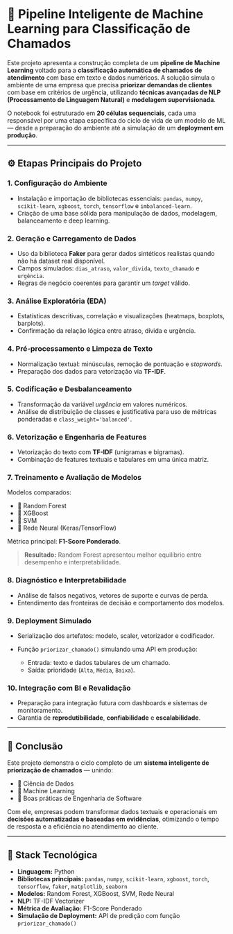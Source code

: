 # 🧠 Pipeline Inteligente de Machine Learning para Classificação de Chamados

Este projeto apresenta a construção completa de um **pipeline de Machine Learning** voltado para a **classificação automática de chamados de atendimento** com base em texto e dados numéricos.
A solução simula o ambiente de uma empresa que precisa **priorizar demandas de clientes** com base em critérios de urgência, utilizando **técnicas avançadas de NLP (Processamento de Linguagem Natural)** e **modelagem supervisionada**.

O notebook foi estruturado em **20 células sequenciais**, cada uma responsável por uma etapa específica do ciclo de vida de um modelo de ML — desde a preparação do ambiente até a simulação de um **deployment em produção**.

---

## ⚙️ Etapas Principais do Projeto

### 1. Configuração do Ambiente

* Instalação e importação de bibliotecas essenciais: `pandas`, `numpy`, `scikit-learn`, `xgboost`, `torch`, `tensorflow` e `imbalanced-learn`.
* Criação de uma base sólida para manipulação de dados, modelagem, balanceamento e deep learning.

### 2. Geração e Carregamento de Dados

* Uso da biblioteca **Faker** para gerar dados sintéticos realistas quando não há dataset real disponível.
* Campos simulados: `dias_atraso`, `valor_divida`, `texto_chamado` e `urgência`.
* Regras de negócio coerentes para garantir um *target* válido.

### 3. Análise Exploratória (EDA)

* Estatísticas descritivas, correlação e visualizações (heatmaps, boxplots, barplots).
* Confirmação da relação lógica entre atraso, dívida e urgência.

### 4. Pré-processamento e Limpeza de Texto

* Normalização textual: minúsculas, remoção de pontuação e *stopwords*.
* Preparação dos dados para vetorização via **TF-IDF**.

### 5. Codificação e Desbalanceamento

* Transformação da variável *urgência* em valores numéricos.
* Análise de distribuição de classes e justificativa para uso de métricas ponderadas e `class_weight='balanced'`.

### 6. Vetorização e Engenharia de Features

* Vetorização do texto com **TF-IDF** (unigramas e bigramas).
* Combinação de features textuais e tabulares em uma única matriz.

### 7. Treinamento e Avaliação de Modelos

Modelos comparados:

* 🌲 Random Forest
* 🚀 XGBoost
* 🧠 SVM
* 🤖 Rede Neural (Keras/TensorFlow)

Métrica principal: **F1-Score Ponderado**.

> **Resultado:** Random Forest apresentou melhor equilíbrio entre desempenho e interpretabilidade.

### 8. Diagnóstico e Interpretabilidade

* Análise de falsos negativos, vetores de suporte e curvas de perda.
* Entendimento das fronteiras de decisão e comportamento dos modelos.

### 9. Deployment Simulado

* Serialização dos artefatos: modelo, scaler, vetorizador e codificador.
* Função `priorizar_chamado()` simulando uma API em produção:

  * Entrada: texto e dados tabulares de um chamado.
  * Saída: prioridade (`Alta`, `Média`, `Baixa`).

### 10. Integração com BI e Revalidação

* Preparação para integração futura com dashboards e sistemas de monitoramento.
* Garantia de **reprodutibilidade**, **confiabilidade** e **escalabilidade**.

---

## 🚀 Conclusão

Este projeto demonstra o ciclo completo de um **sistema inteligente de priorização de chamados** — unindo:

* 🧪 Ciência de Dados
* 🤖 Machine Learning
* 🧰 Boas práticas de Engenharia de Software

Com ele, empresas podem transformar dados textuais e operacionais em **decisões automatizadas e baseadas em evidências**, otimizando o tempo de resposta e a eficiência no atendimento ao cliente.

---

## 🧾 Stack Tecnológica

* **Linguagem:** Python
* **Bibliotecas principais:** `pandas`, `numpy`, `scikit-learn`, `xgboost`, `torch`, `tensorflow`, `faker`, `matplotlib`, `seaborn`
* **Modelos:** Random Forest, XGBoost, SVM, Rede Neural
* **NLP:** TF-IDF Vectorizer
* **Métrica de Avaliação:** F1-Score Ponderado
* **Simulação de Deployment:** API de predição com função `priorizar_chamado()`
